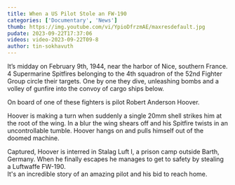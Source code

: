 ```yaml
---
title: When a US Pilot Stole an FW-190
categories: ['Documentary', 'News']
thumb: https://img.youtube.com/vi/YpioDfrzmAE/maxresdefault.jpg
pudate: 2023-09-22T17:37:06
videos: video-2023-09-22T09-8
author: tin-sokhavuth
---
```

<!--src/content/posts/post-2023-09-22T09-8.md-->

It’s midday on February 9th, 1944, near the harbor of Nice, southern France.
4 Supermarine Spitfires belonging to the 4th squadron of the 52nd Fighter Group circle their targets. One by one they dive, unleashing bombs and a volley of gunfire into the convoy of cargo ships below.

On board of one of these fighters is pilot Robert Anderson Hoover.

Hoover is making a turn when suddenly a single 20mm shell strikes him at the root of the wing. In a blur the wing shears off and his Spitfire twists in an uncontrollable tumble. Hoover hangs on and pulls himself out of the doomed machine.

Captured, Hoover is interred in Stalag Luft I, a prison camp outside Barth, Germany.
When he finally escapes he manages to get to safety by stealing a Luftwaffe FW-190.  
It's an incredible story of an amazing pilot and his bid to reach home.